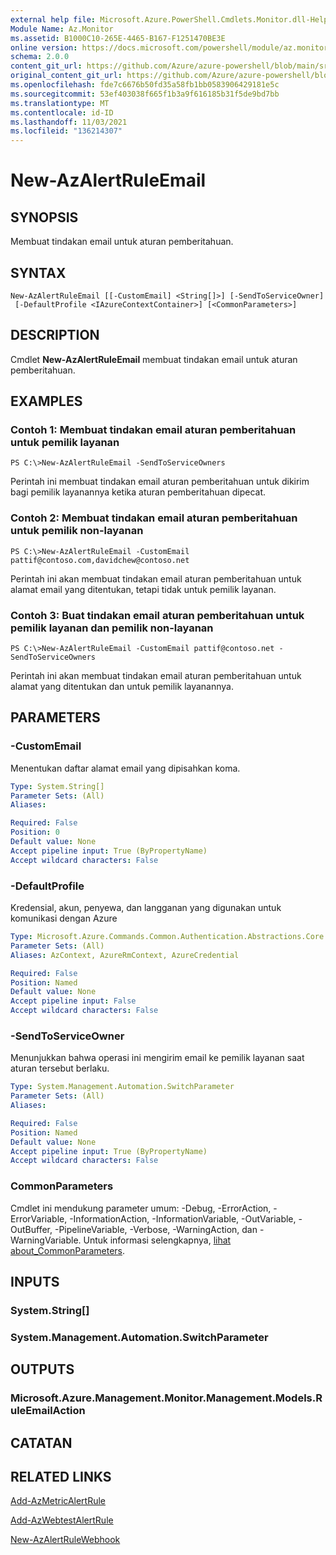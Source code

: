 ```yaml
---
external help file: Microsoft.Azure.PowerShell.Cmdlets.Monitor.dll-Help.xml
Module Name: Az.Monitor
ms.assetid: B1000C10-265E-4465-B167-F1251470BE3E
online version: https://docs.microsoft.com/powershell/module/az.monitor/new-azalertruleemail
schema: 2.0.0
content_git_url: https://github.com/Azure/azure-powershell/blob/main/src/Monitor/Monitor/help/New-AzAlertRuleEmail.md
original_content_git_url: https://github.com/Azure/azure-powershell/blob/main/src/Monitor/Monitor/help/New-AzAlertRuleEmail.md
ms.openlocfilehash: fde7c6676b50fd35a58fb1bb0583906429181e5c
ms.sourcegitcommit: 53ef403038f665f1b3a9f616185b31f5de9bd7bb
ms.translationtype: MT
ms.contentlocale: id-ID
ms.lasthandoff: 11/03/2021
ms.locfileid: "136214307"
---
```

# New-AzAlertRuleEmail

## SYNOPSIS
Membuat tindakan email untuk aturan pemberitahuan.

## SYNTAX

```
New-AzAlertRuleEmail [[-CustomEmail] <String[]>] [-SendToServiceOwner]
 [-DefaultProfile <IAzureContextContainer>] [<CommonParameters>]
```

## DESCRIPTION
Cmdlet **New-AzAlertRuleEmail** membuat tindakan email untuk aturan pemberitahuan.

## EXAMPLES

### Contoh 1: Membuat tindakan email aturan pemberitahuan untuk pemilik layanan
```
PS C:\>New-AzAlertRuleEmail -SendToServiceOwners
```

Perintah ini membuat tindakan email aturan pemberitahuan untuk dikirim bagi pemilik layanannya ketika aturan pemberitahuan dipecat.

### Contoh 2: Membuat tindakan email aturan pemberitahuan untuk pemilik non-layanan
```
PS C:\>New-AzAlertRuleEmail -CustomEmail pattif@contoso.com,davidchew@contoso.net
```

Perintah ini akan membuat tindakan email aturan pemberitahuan untuk alamat email yang ditentukan, tetapi tidak untuk pemilik layanan.

### Contoh 3: Buat tindakan email aturan pemberitahuan untuk pemilik layanan dan pemilik non-layanan
```
PS C:\>New-AzAlertRuleEmail -CustomEmail pattif@contoso.net -SendToServiceOwners
```

Perintah ini akan membuat tindakan email aturan pemberitahuan untuk alamat yang ditentukan dan untuk pemilik layanannya.

## PARAMETERS

### -CustomEmail
Menentukan daftar alamat email yang dipisahkan koma.

```yaml
Type: System.String[]
Parameter Sets: (All)
Aliases:

Required: False
Position: 0
Default value: None
Accept pipeline input: True (ByPropertyName)
Accept wildcard characters: False
```

### -DefaultProfile
Kredensial, akun, penyewa, dan langganan yang digunakan untuk komunikasi dengan Azure

```yaml
Type: Microsoft.Azure.Commands.Common.Authentication.Abstractions.Core.IAzureContextContainer
Parameter Sets: (All)
Aliases: AzContext, AzureRmContext, AzureCredential

Required: False
Position: Named
Default value: None
Accept pipeline input: False
Accept wildcard characters: False
```

### -SendToServiceOwner
Menunjukkan bahwa operasi ini mengirim email ke pemilik layanan saat aturan tersebut berlaku.

```yaml
Type: System.Management.Automation.SwitchParameter
Parameter Sets: (All)
Aliases:

Required: False
Position: Named
Default value: None
Accept pipeline input: True (ByPropertyName)
Accept wildcard characters: False
```

### CommonParameters
Cmdlet ini mendukung parameter umum: -Debug, -ErrorAction, -ErrorVariable, -InformationAction, -InformationVariable, -OutVariable, -OutBuffer, -PipelineVariable, -Verbose, -WarningAction, dan -WarningVariable. Untuk informasi selengkapnya, [lihat about_CommonParameters](http://go.microsoft.com/fwlink/?LinkID=113216).

## INPUTS

### System.String[]

### System.Management.Automation.SwitchParameter

## OUTPUTS

### Microsoft.Azure.Management.Monitor.Management.Models.RuleEmailAction

## CATATAN

## RELATED LINKS

[Add-AzMetricAlertRule](./Add-AzMetricAlertRule.md)

[Add-AzWebtestAlertRule](./Add-AzWebtestAlertRule.md)

[New-AzAlertRuleWebhook](./New-AzAlertRuleWebhook.md)


